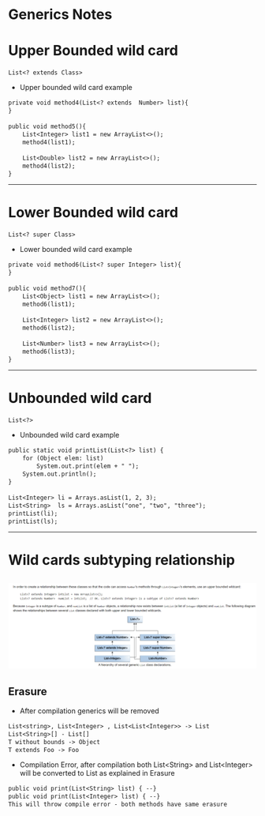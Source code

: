 # Generics Notes

# Upper Bounded wild card
```
List<? extends Class>
```
* Upper bounded wild card example
```
private void method4(List<? extends  Number> list){
}

public void method5(){
    List<Integer> list1 = new ArrayList<>();
    method4(list1);

    List<Double> list2 = new ArrayList<>();
    method4(list2);
}
```
------
# Lower Bounded wild card
```
List<? super Class>
```
* Lower bounded wild card example
```
private void method6(List<? super Integer> list){
}

public void method7(){
    List<Object> list1 = new ArrayList<>();
    method6(list1);

    List<Integer> list2 = new ArrayList<>();
    method6(list2);

    List<Number> list3 = new ArrayList<>();
    method6(list3);
}
```
------
# Unbounded wild card
```
List<?>
```
* Unbounded wild card example
```
public static void printList(List<?> list) {
    for (Object elem: list)
        System.out.print(elem + " ");
    System.out.println();
}

List<Integer> li = Arrays.asList(1, 2, 3);
List<String>  ls = Arrays.asList("one", "two", "three");
printList(li);
printList(ls);
```
------
# Wild cards subtyping relationship
![picture](images/upper-lower-wild-cards.png)
------
## Erasure
* After compilation generics will be removed
```
List<string>, List<Integer> , List<List<Integer>> -> List
List<String>[] - List[]
T without bounds -> Object
T extends Foo -> Foo
```
* Compilation Error, after compilation both List&lt;String&gt; and List&lt;Integer&gt; will be converted to List as explained in Erasure
```
public void print(List<String> list) { --} 
public void print(List<Integer> list) { --} 
This will throw compile error - both methods have same erasure
```
